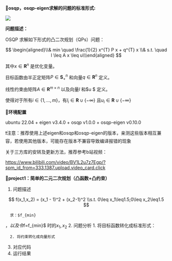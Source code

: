 📏**osqp，osqp-eigen求解的问题的标准形式:**

  ![](https://secure2.wostatic.cn/static/b4fGT9bVXC458VAi1PftHk/image.png?auth_key=1756186845-i7aQKkUN3YGZgTAi4Yf3Hr-0-5cdf349f4d7a5ebf0e30cbb7ee67a8e1)

  **问题描述：**

  OSQP 求解如下形式的凸二次规划（QPs）问题：

$$
\begin{aligned}\\& min \quad \frac{1}{2} x^{T} P x + q^{T} x \\& s.t. \quad l \leq A x \leq u\\\end{aligned}
$$

  其中$x\in\mathbf{R}^{n}$ 是优化变量。

  目标函数由半正定矩阵$P \in \mathbf{S}^{n}_{+}$ 和向量$q\in\mathbf{R}^{n}$ 定义。

  线性约束由矩阵$A \in \mathbf{R}^{m \times n}$ 以及向量$l$ 和$u
 $ 定义。

  使得对于所有$i \in \{1, \ldots, m\}$，有$l_{i} \in \mathbf{R} \cup\{-\infty\}$ 且$u_{i} \in \mathbf{R} \cup\{-\infty\}$

🔧**环境配置**

  ubuntu 22.04 + eigen v3.4.0 + osqp v1.0.0 + osqp-eigen v0.10.0

  ❗注意：推荐使用上述eigen和osqp和osqp-eigen的版本，亲测这些版本相互兼容，若使用其他版本，可能存在版本不兼容导致编译报错的现象

  关于三方库的安转及更新方法，推荐参考b站视频：

  https://www.bilibili.com/video/BV1L2u7z7Egp/?spm_id_from=333.1387.upload.video_card.click

📌**project1：简单的二元二次规划（凸函数+凸约束）**
  1. 问题描述

$$
f(x_1,x_2) = (x_1 - 1)^2 + (x_2-1)^2 \\s.t. 0\leq x_1\leq1.5;0\leq x_2\leq1.5
$$

      求：$f_{min}
 $，以及令$f=f_{min}$ 时的$x_1,x_2$
  2. 问题分析
      1. 将目标函数转化成标准形式：

          
      2. 将约束转化成向量形式
  3. 对应代码
  4. 运行结果



